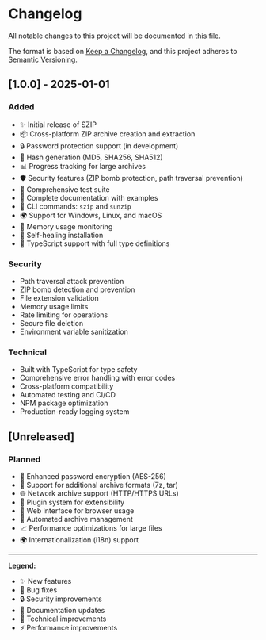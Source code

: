 # Changelog

All notable changes to this project will be documented in this file.

The format is based on [Keep a Changelog](https://keepachangelog.com/en/1.0.0/),
and this project adheres to [Semantic Versioning](https://semver.org/spec/v2.0.0.html).

## [1.0.0] - 2025-01-01

### Added
- ✨ Initial release of SZIP
- 📦 Cross-platform ZIP archive creation and extraction
- 🔒 Password protection support (in development)
- 🔐 Hash generation (MD5, SHA256, SHA512)
- 📊 Progress tracking for large archives  
- 🛡️ Security features (ZIP bomb protection, path traversal prevention)
- 🧪 Comprehensive test suite
- 📖 Complete documentation with examples
- 🔧 CLI commands: `szip` and `sunzip`
- 🌍 Support for Windows, Linux, and macOS
- 💾 Memory usage monitoring
- 🔄 Self-healing installation
- 🎯 TypeScript support with full type definitions

### Security
- Path traversal attack prevention
- ZIP bomb detection and prevention
- File extension validation
- Memory usage limits
- Rate limiting for operations
- Secure file deletion
- Environment variable sanitization

### Technical
- Built with TypeScript for type safety
- Comprehensive error handling with error codes
- Cross-platform compatibility
- Automated testing and CI/CD
- NPM package optimization
- Production-ready logging system

## [Unreleased]

### Planned
- 🔐 Enhanced password encryption (AES-256)
- 📁 Support for additional archive formats (7z, tar)
- 🌐 Network archive support (HTTP/HTTPS URLs)
- 🔌 Plugin system for extensibility
- 📱 Web interface for browser usage
- 🤖 Automated archive management
- 📈 Performance optimizations for large files
- 🌍 Internationalization (i18n) support

---

**Legend:**
- ✨ New features
- 🐛 Bug fixes
- 🔒 Security improvements
- 📖 Documentation updates
- 🔧 Technical improvements
- ⚡ Performance improvements
